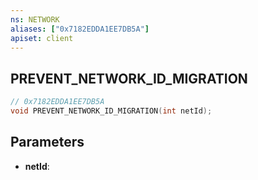 ```yaml
---
ns: NETWORK
aliases: ["0x7182EDDA1EE7DB5A"]
apiset: client
---
```

## PREVENT_NETWORK_ID_MIGRATION

```c
// 0x7182EDDA1EE7DB5A
void PREVENT_NETWORK_ID_MIGRATION(int netId);
```


## Parameters
* **netId**:



